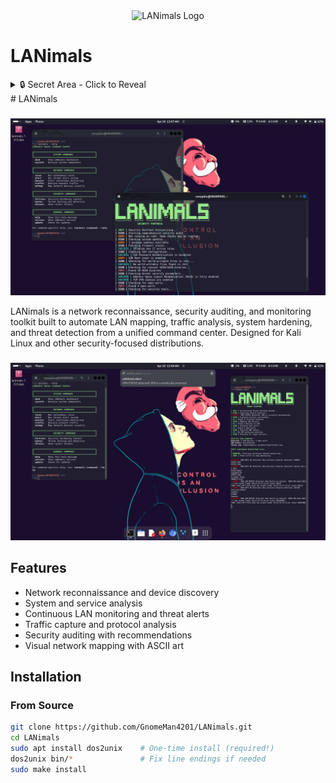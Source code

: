 <div align="center">
  <img src="path/to/your/lanimals-logo.png" alt="LANimals Logo" width="300"/>
</div>

# LANimals

<details>
  <summary>🔒 Secret Area - Click to Reveal</summary>
  
  ## 🔥 SECRET REVEALED 🔥
  The LANimals are watching your network traffic...
  
  ![Secret Image](path/to/secret-image.png)
</details>
# LANimals

### 
![Threat Hunter](docs/screenshots/originals/threat1.png)

LANimals is a network reconnaissance, security auditing, and monitoring toolkit built to automate LAN mapping, traffic analysis, system hardening, and threat detection from a unified command center. Designed for Kali Linux and other security-focused distributions.

### 
![Network Map](docs/screenshots/originals/netmap1.png)

## Features

- Network reconnaissance and device discovery
- System and service analysis
- Continuous LAN monitoring and threat alerts
- Traffic capture and protocol analysis
- Security auditing with recommendations
- Visual network mapping with ASCII art

## Installation

### From Source
```bash
git clone https://github.com/GnomeMan4201/LANimals.git
cd LANimals
sudo apt install dos2unix    # One-time install (required!)
dos2unix bin/*               # Fix line endings if needed
sudo make install
